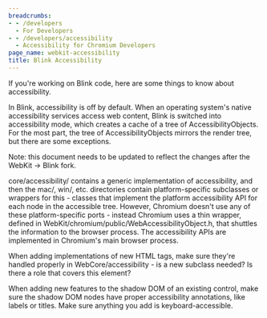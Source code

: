 ```yaml
---
breadcrumbs:
- - /developers
  - For Developers
- - /developers/accessibility
  - Accessibility for Chromium Developers
page_name: webkit-accessibility
title: Blink Accessibility
---
```


If you're working on Blink code, here are some things to know about
accessibility.

In Blink, accessibility is off by default. When an operating system's native
accessibility services access web content, Blink is switched into accessibility
mode, which creates a cache of a tree of AccessibilityObjects. For the most
part, the tree of AccessibilityObjects mirrors the render tree, but there are
some exceptions.

Note: this document needs to be updated to reflect the changes after the WebKit
-&gt; Blink fork.

core/accessibility/ contains a generic implementation of accessibility, and then
the mac/, win/, etc. directories contain platform-specific subclasses or
wrappers for this - classes that implement the platform accessibility API for
each node in the accessible tree. However, Chromium doesn't use any of these
platform-specific ports - instead Chromium uses a thin wrapper, defined in
WebKit/chromium/public/WebAccessibilityObject.h, that shuttles the information
to the browser process. The accessibility APIs are implemented in Chromium's
main browser process.

When adding implementations of new HTML tags, make sure they're handled properly
in WebCore/accessibility - is a new subclass needed? Is there a role that covers
this element?

When adding new features to the shadow DOM of an existing control, make sure the
shadow DOM nodes have proper accessibility annotations, like labels or titles.
Make sure anything you add is keyboard-accessible.